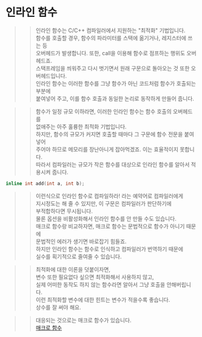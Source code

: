# 인라인 함수  

>> 인라인 함수는 C/C++ 컴파일러에서 지원하는 "최적화" 기법입니다.        
>> 함수를 호출할 경우, 함수의 파라미터를 스택에 옮기거나, 레지스터에 쓰는 등        
>> 오버헤드가 발생합니다. 또한, call을 이용해 함수로 점프하는 행위도 오버헤드죠.        
>> 스택프레임을 씌워주고 다시 벗기면서 원래 구문으로 돌아오는 것 또한 오버헤드입니다.      
>> 인라인 함수는 이러한 함수를 그냥 함수가 아닌 코드처럼 함수가 호출되는 부분에      
>> 붙여넣어 주고, 이를 함수 호출과 동일한 논리로 동작하게 만들어 줍니다.      

>> 함수가 일정 규모 이하라면, 이러한 인라인 함수는 함수 호출의 오버헤드를        
>> 없애주는 아주 훌륭한 최적화 기법입니다.       
>> 하지만, 함수의 규모가 커지면 호출할 때마다 그 구문에 함수 전문을 붙여넣어      
>> 주어야 하므로 메모리를 장난아니게 잡아먹겠죠. 이는 효율적이지 못합니다.      
>> 따라서 컴파일러는 규모가 작은 함수를 대상으로 인라인 함수를 알아서 적용시켜 줍니다.      

```C++
inline int add(int a, int b);
```
>> 이런식으로 인라인 함수로 컴파일하라! 라는 예약어로 컴파일러에게    
>> 지시정도는 해 줄 수 있지만, 이 구문은 컴파일러가 판단하기에    
>> 부적합하다면 무시됩니다.  
>> 물론 옵션을 비활성화해서 인라인 함수를 안 만들 수도 있습니다.  
>> 매크로 함수랑 비교하자면,  매크로 함수는 문법적으로 함수가 아니기 때문에  
>> 문법적인 에러가 생기면 바로잡기 힘들죠.  
>> 하지만 인라인 함수는 함수로 인식하고 컴파일러가 번역하기 때문에   
>> 실수를 획기적으로 줄여줄 수 있습니다.   

>> 최적화에 대한 이론을 덧붙이자면,     
>> 변수 또한 필요없다 싶으면 최적화해서 사용하지 않고,     
>> 실제 어떠한 동작도 하지 않는 함수라면 알아서 그냥 호출을 안해버립니다.     
>> 이런 최적화할 변수에 대한 힌트는 변수가 적을수록 좋습니다.     
>> 상수를 잘 써야 해요.   


>> 대응되는 것으로는 매크로 함수가 있습니다.  
[매크로 함수](https://github.com/Nighthom/Files/tree/main/Study/C/lesson/%EC%A0%84%EC%B2%98%EB%A6%AC%EA%B8%B0/%EB%A7%A4%ED%81%AC%EB%A1%9C%20%ED%95%A8%EC%88%98)  
